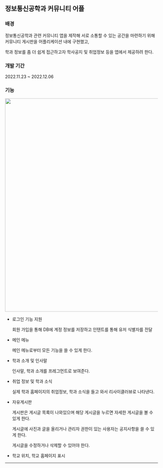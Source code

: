 ## 정보통신공학과 커뮤니티 어플


### 배경

정보통신공학과 관련 커뮤니티 앱을 제작해 서로 소통할 수 있는 공간을 마련하기 위해
커뮤니티 게시판을 어플리케이션 내에 구현했고,

학과 정보를 좀 더 쉽게 접근하고자
학사공지 및 취업정보 등을 앱에서 제공하려 한다.


### 개발 기간

2022.11.23 ~ 2022.12.06


### 기능

<img src = https://github.com/user-attachments/assets/c71bd3b2-6dde-4af2-879e-8d923348266e width="600" height="700">


- 로그인 기능 지원

  
  회원 가입을 통해 DB에 계정 정보를 저장하고 인텐트를 통해 유저 식별자를 전달
-  메인 메뉴

  
   메인 메뉴로부터 모든 기능을 쓸 수 있게 한다.
-  학과 소개 및 인사말

  
   인사말, 학과 소개를 프레그먼트로 보여준다.
-  취업 정보 및 학과 소식

  
   실제 학과 홈페이지의 취업정보, 학과 소식을 들고 와서 리사이클러뷰로 나타낸다.
-  자유게시판

  
   게시판은 게시글 목록이 나와있으며 해당 게시글을 누르면 자세한 게시글을 볼 수 있게 한다.

   
   게시글에 사진과 글을 올리거나 관리자 권한이 있는 사용자는 공지사항을 쓸 수 있게 한다.

   
   게시글을 수정하거나 삭제할 수 있어야 한다.

  
-  학교 위치, 학교 홈페이지 표시
---
